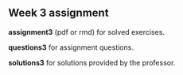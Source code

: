 ## Week 3 assignment

__assignment3__ (pdf or rmd) for solved exercises.

__questions3__ for assignment questions.

__solutions3__ for solutions provided by the professor.
